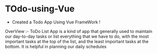 #              TOdo-using-Vue 

* Created a Todo App Using Vue FrameWork !

OverView :-  ToDo List App is a kind of app that generally used to maintain our day-to-day tasks or list everything that we have to do, with the most important tasks at the top of the list, and the least important tasks at the bottom. It is helpful in planning our daily schedules

